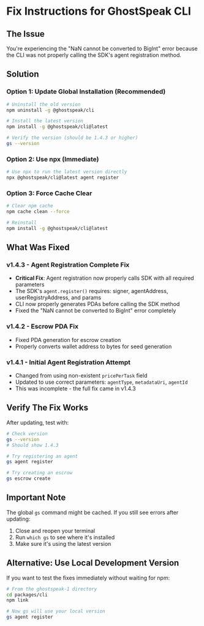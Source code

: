# Fix Instructions for GhostSpeak CLI

## The Issue
You're experiencing the "NaN cannot be converted to BigInt" error because the CLI was not properly calling the SDK's agent registration method.

## Solution

### Option 1: Update Global Installation (Recommended)
```bash
# Uninstall the old version
npm uninstall -g @ghostspeak/cli

# Install the latest version
npm install -g @ghostspeak/cli@latest

# Verify the version (should be 1.4.3 or higher)
gs --version
```

### Option 2: Use npx (Immediate)
```bash
# Use npx to run the latest version directly
npx @ghostspeak/cli@latest agent register
```

### Option 3: Force Cache Clear
```bash
# Clear npm cache
npm cache clean --force

# Reinstall
npm install -g @ghostspeak/cli@latest
```

## What Was Fixed

### v1.4.3 - Agent Registration Complete Fix
- **Critical Fix**: Agent registration now properly calls SDK with all required parameters
- The SDK's `agent.register()` requires: signer, agentAddress, userRegistryAddress, and params
- CLI now properly generates PDAs before calling the SDK method
- Fixed the "NaN cannot be converted to BigInt" error completely

### v1.4.2 - Escrow PDA Fix
- Fixed PDA generation for escrow creation
- Properly converts wallet address to bytes for seed generation

### v1.4.1 - Initial Agent Registration Attempt
- Changed from using non-existent `pricePerTask` field
- Updated to use correct parameters: `agentType`, `metadataUri`, `agentId`
- This was incomplete - the full fix came in v1.4.3

## Verify The Fix Works

After updating, test with:
```bash
# Check version
gs --version
# Should show 1.4.3

# Try registering an agent
gs agent register

# Try creating an escrow
gs escrow create
```

## Important Note
The global `gs` command might be cached. If you still see errors after updating:
1. Close and reopen your terminal
2. Run `which gs` to see where it's installed
3. Make sure it's using the latest version

## Alternative: Use Local Development Version
If you want to test the fixes immediately without waiting for npm:
```bash
# From the ghostspeak-1 directory
cd packages/cli
npm link

# Now gs will use your local version
gs agent register
```